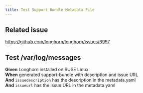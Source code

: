 ```yaml
---
title: Test Support Bundle Metadata File
---
```


## Related issue
https://github.com/longhorn/longhorn/issues/6997

## Test /var/log/messages

**Given** Longhorn installed on SUSE Linux  
**When** generated support-bundle with description and issue URL  
**And** `issuedescription` has the description in the metadata.yaml  
**And** `issueurl` has the issue URL in the metadata.yaml  
